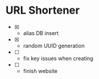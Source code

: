 # URL Shortener

- [x] - alias DB insert
- [x] - random UUID generation
- [ ] - fix key issues when creating
- [ ] - finish website
